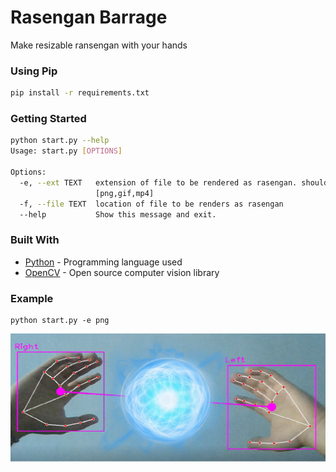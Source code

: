 # Rasengan Barrage

Make resizable ransengan with your hands

### Using Pip

```sh
pip install -r requirements.txt
```

### Getting Started 
```sh
python start.py --help
Usage: start.py [OPTIONS]

Options:
  -e, --ext TEXT   extension of file to be rendered as rasengan. should be in
                   [png,gif,mp4]
  -f, --file TEXT  location of file to be renders as rasengan
  --help           Show this message and exit.
```

### Built With

- [Python](https://www.python.org/) - Programming language used
- [OpenCV](https://opencv.org/) - Open source computer vision library

### Example
```shell
python start.py -e png
```
!["test-ras"](descr/test2.png)
